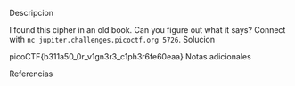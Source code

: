 Descripcion

I found this cipher in an old book. Can you figure out what it says? Connect with `nc jupiter.challenges.picoctf.org 5726`.
Solucion

picoCTF{b311a50_0r_v1gn3r3_c1ph3r6fe60eaa}
Notas adicionales


Referencias